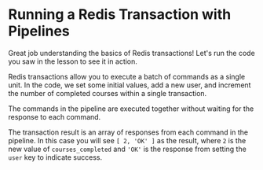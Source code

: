 # Running a Redis Transaction with Pipelines

Great job understanding the basics of Redis transactions! Let's run the code you saw in the lesson to see it in action.

Redis transactions allow you to execute a batch of commands as a single unit. In the code, we set some initial values, add a new user, and increment the number of completed courses within a single transaction.

The commands in the pipeline are executed together without waiting for the response to each command.

The transaction result is an array of responses from each command in the pipeline. In this case you will see `[ 2, 'OK' ]` as the result, where `2` is the new value of `courses_completed` and `'OK'` is the response from setting the `user` key to indicate success.